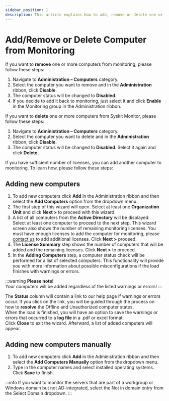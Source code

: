 ```yaml
---
sidebar_position: 1
description: This article explains how to add, remove or delete one or more computers from monitoring.
---
```


# Add/Remove or Delete Computer from Monitoring

If you want to **remove** one or more computers from monitoring, please follow these steps:

1. Navigate to **Administration – Computers** category.
2. Select the computer you want to remove and in the **Administration** ribbon, click **Disable**.
3. The computer status will be changed to **Disabled**.
4. If you decide to add it back to monitoring, just select it and click **Enable** in the Monitoring group in the Administration ribbon.

If you want to **delete** one or more computers from Syskit Monitor, please follow these steps:

1. Navigate to **Administration – Computers** category.
2. Select the computer you want to delete and in the **Administration** ribbon, click **Disable**.
3. The computer status will be changed to **Disabled**. Select it again and click **Delete**.

If you have sufficient number of licenses, you can add another computer to monitoring. To learn how, please follow these steps:

## Adding new computers

1. To add new computers click **Add** in the Administration ribbon and then select the **Add Computers** option from the dropdown menu.
2. The first step of this wizard will open. Select at least one **Organization Unit** and click **Next &gt;** to proceed with this wizard.
3. A list of all computers from the **Active Directory** will be displayed. Select at least one computer to proceed to the next step. This wizard screen also shows the number of remaining monitoring licenses. You must have enough licenses to add the computer for monitoring, please [contact us](https://www.syskit.com/company/contact-us) to add additional licenses. Click **Next &gt;** proceed.
4. The **License Summary** step shows the number of computers that will be added and the remaining licenses. Click **Next &gt;** to proceed.
5. In the **Adding Computers** step, a computer status check will be performed for a list of selected computers. This functionality will provide you with more information about possible misconfigurations if the load finishes with warnings or errors.

:::warning
**Please note!**  
Your computers will be added regardless of the listed warnings or errors!
:::


The **Status** column will contain a link to our help page if warnings or errors occur. If you click on the link, you will be guided through the process on how to **resolve** the Offline and Unauthorized computer states.  
When the load is finished, you will have an option to save the warnings or errors that occurred to a **log file** in a .pdf or excel format.  
Click **Close** to exit the wizard. Afterward, a list of added computers will appear.

## Adding new computers manually

1. To add new computers click **Add** in the Administration ribbon and then select the **Add Computers Manually** option from the dropdown menu.
2. Type in the computer names and select installed operating systems. Click **Save** to finish.

:::info
If you want to monitor the servers that are part of a workgroup or Windows domain but not AD-integrated, select the Not in domain entry from the Select Domain dropdown.
:::


